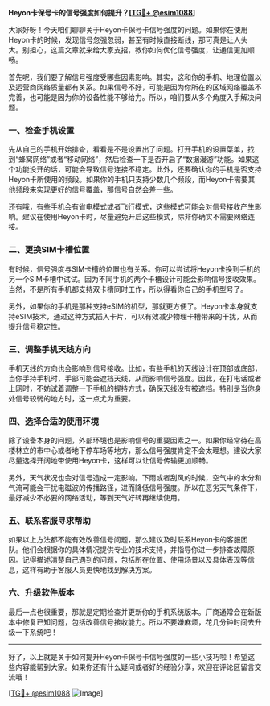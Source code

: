 **Heyon卡保号卡的信号强度如何提升？[[TG💪+ @esim1088](https://t.me/s/esim1088)]**

大家好呀！今天咱们聊聊关于Heyon卡保号卡信号强度的问题。如果你在使用Heyon卡的时候，发现信号忽强忽弱，甚至有时候直接断线，那可真是让人头大。别担心，这篇文章就来给大家支招，教你如何优化信号强度，让通信更加顺畅。

首先呢，我们要了解信号强度受哪些因素影响。其实，这和你的手机、地理位置以及运营商网络质量都有关系。如果信号不好，可能是因为你所在的区域网络覆盖不完善，也可能是因为你的设备性能不够给力。所以，咱们要从多个角度入手解决问题。

### 一、检查手机设置

先从自己的手机开始排查，看看是不是设置出了问题。打开手机的设置菜单，找到“蜂窝网络”或者“移动网络”，然后检查一下是否开启了“数据漫游”功能。如果这个功能没开的话，可能会导致信号连接不稳定。此外，还要确认你的手机是否支持Heyon卡所使用的频段。如果你的手机只支持少数几个频段，而Heyon卡需要其他频段来实现更好的信号覆盖，那信号自然会差一些。

还有哦，有些手机会有省电模式或者飞行模式，这些模式可能会对信号接收产生影响。建议在使用Heyon卡时，尽量避免开启这些模式，除非你确实不需要网络连接。

### 二、更换SIM卡槽位置

有时候，信号强度与SIM卡槽的位置也有关系。你可以尝试将Heyon卡换到手机的另一个SIM卡槽中试试。因为不同手机的两个卡槽设计可能会影响信号接收效果。当然，不是所有手机都支持双卡槽同时工作，所以得看你自己的手机型号了。

另外，如果你的手机是那种支持eSIM的机型，那就更方便了。Heyon卡本身就支持eSIM技术，通过这种方式插入卡片，可以有效减少物理卡槽带来的干扰，从而提升信号稳定性。

### 三、调整手机天线方向

手机天线的方向也会影响到信号接收。比如，有些手机的天线设计在顶部或底部，当你手持手机时，手部可能会遮挡天线，从而影响信号强度。因此，在打电话或者上网时，不妨试着调整一下手机的握持方式，确保天线没有被遮挡。特别是当你身处信号较弱的地方时，这一点尤为重要。

### 四、选择合适的使用环境

除了设备本身的问题，外部环境也是影响信号的重要因素之一。如果你经常待在高楼林立的市中心或者地下停车场等地方，那么信号强度肯定不会太理想。建议大家尽量选择开阔地带使用Heyon卡，这样可以让信号传输更加顺畅。

另外，天气状况也会对信号造成一定影响。下雨或者刮风的时候，空气中的水分和气流可能会干扰电磁波的传播路径，进而降低信号强度。所以在恶劣天气条件下，最好减少不必要的网络活动，等到天气好转再继续使用。

### 五、联系客服寻求帮助

如果以上方法都不能有效改善信号问题，那么建议及时联系Heyon卡的客服团队。他们会根据你的具体情况提供专业的技术支持，并指导你进一步排查故障原因。记得描述清楚自己遇到的问题，包括所在位置、使用场景以及具体表现等信息，这样有助于客服人员更快地找到解决方案。

### 六、升级软件版本

最后一点也很重要，那就是定期检查并更新你的手机系统版本。厂商通常会在新版本中修复已知问题，包括改善信号接收能力。所以不要嫌麻烦，花几分钟时间去升级一下系统吧！

---

好了，以上就是关于如何提升Heyon卡保号卡信号强度的一些小技巧啦！希望这些内容能帮到大家。如果你还有什么疑问或者好的经验分享，欢迎在评论区留言交流哦！

[[TG💪+ @esim1088](https://t.me/s/esim1088) ![Image](https://i.postimg.cc/4NQfJmqS/Snipaste-2025-05-13-00-14-12.png)]